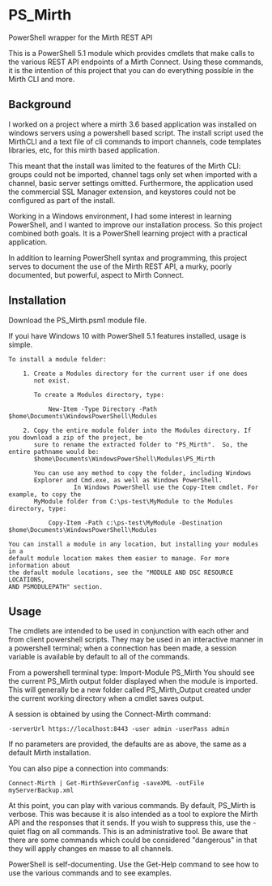 # PS_Mirth
PowerShell wrapper for the Mirth REST API

This is a PowerShell 5.1 module which provides cmdlets that make calls to the various REST API endpoints of a Mirth Connect.
Using these commands, it is the intention of this project that you can do everything possible in the Mirth CLI and more.

Background
----------

I worked on a project where a mirth 3.6 based application was installed on windows servers using a powershell based script.  The install script used the MirthCLI and a text file of cli commands to import channels, code templates libraries, etc, for this mirth based application.  

This meant that the install was limited to the features of the Mirth CLI:  groups could not be imported, channel tags only set when imported with a channel, basic server settings omitted.  Furthermore, the application used the commercial SSL Manager extension, and keystores could not be configured as part of the install.

Working in a Windows environment, I had some interest in learning PowerShell, and I wanted to improve our installation process.  So this project combined both goals.  It is a PowerShell learning project with a practical application.

In addition to learning PowerShell syntax and programming, this project serves to document the use of the Mirth REST API, a murky, poorly documented, but powerful, aspect to Mirth Connect.

Installation
-------------
Download the PS_Mirth.psm1 module file.

If youi have Windows 10 with PowerShell 5.1 features installed, usage is simple.  

    To install a module folder:

        1. Create a Modules directory for the current user if one does
           not exist.

           To create a Modules directory, type:

               New-Item -Type Directory -Path $home\Documents\WindowsPowerShell\Modules

        2. Copy the entire module folder into the Modules directory. If you download a zip of the project, be 
           sure to rename the extracted folder to "PS_Mirth".  So, the entire pathname would be:
           $home\Documents\WindowsPowerShell\Modules\PS_Mirth

           You can use any method to copy the folder, including Windows
           Explorer and Cmd.exe, as well as Windows PowerShell.
                      In Windows PowerShell use the Copy-Item cmdlet. For example, to copy the
           MyModule folder from C:\ps-test\MyModule to the Modules directory, type:

               Copy-Item -Path c:\ps-test\MyModule -Destination $home\Documents\WindowsPowerShell\Modules

    You can install a module in any location, but installing your modules in a
    default module location makes them easier to manage. For more information about
    the default module locations, see the "MODULE AND DSC RESOURCE LOCATIONS,
    AND PSMODULEPATH" section.
           
Usage
-------------
The cmdlets are intended to be used in conjunction with each other and from client powershell scripts.  They may be used in an interactive manner in a powershell terminal;  when a connection has been made, a session variable is available by default to all of the commands.

From a powershell terminal type:  Import-Module PS_Mirth
You should see the current PS_Mirth output folder displayed when the module is imported.  This will generally be a new folder called PS_Mirth_Output created under the current working directory when a cmdlet saves output.

A session is obtained by using the Connect-Mirth command:

    -serverUrl https://localhost:8443 -user admin -userPass admin
    
If no parameters are provided, the defaults are as above, the same as a default Mirth installation.

You can also pipe a connection into commands:

    Connect-Mirth | Get-MirthSeverConfig -saveXML -outFile myServerBackup.xml 
    
 At this point, you can play with various commands.  By default, PS_Mirth is verbose.  This was because it is also intended as a tool to explore the Mirth API and the responses that it sends. If you wish to suppress this, use the -quiet flag on all commands.  This is an administrative tool.  Be aware that there are some commands which could be considered "dangerous" in that they will apply changes en masse to all channels. 
 
 PowerShell is self-documenting.  Use the Get-Help command to see how to use the various commands and to see examples.
 
 
